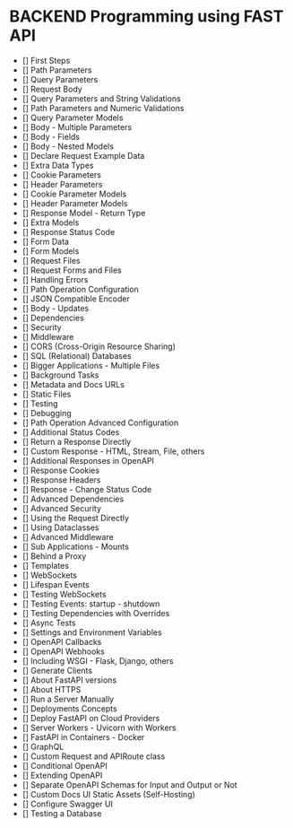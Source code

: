 # BACKEND Programming using FAST API

- [] First Steps
- [] Path Parameters
- [] Query Parameters
- [] Request Body
- [] Query Parameters and String Validations
- [] Path Parameters and Numeric Validations
- [] Query Parameter Models
- [] Body - Multiple Parameters
- [] Body - Fields
- [] Body - Nested Models
- [] Declare Request Example Data
- [] Extra Data Types
- [] Cookie Parameters
- [] Header Parameters
- [] Cookie Parameter Models
- [] Header Parameter Models
- [] Response Model - Return Type
- [] Extra Models
- [] Response Status Code
- [] Form Data
- [] Form Models
- [] Request Files
- [] Request Forms and Files
- [] Handling Errors
- [] Path Operation Configuration
- [] JSON Compatible Encoder
- [] Body - Updates
- [] Dependencies
- [] Security
- [] Middleware
- [] CORS (Cross-Origin Resource Sharing)
- [] SQL (Relational) Databases
- [] Bigger Applications - Multiple Files
- [] Background Tasks
- [] Metadata and Docs URLs
- [] Static Files
- [] Testing
- [] Debugging
- [] Path Operation Advanced Configuration
- [] Additional Status Codes
- [] Return a Response Directly
- [] Custom Response - HTML, Stream, File, others
- [] Additional Responses in OpenAPI
- [] Response Cookies
- [] Response Headers
- [] Response - Change Status Code
- [] Advanced Dependencies
- [] Advanced Security
- [] Using the Request Directly
- [] Using Dataclasses
- [] Advanced Middleware
- [] Sub Applications - Mounts
- [] Behind a Proxy
- [] Templates
- [] WebSockets
- [] Lifespan Events
- [] Testing WebSockets
- [] Testing Events: startup - shutdown
- [] Testing Dependencies with Overrides
- [] Async Tests
- [] Settings and Environment Variables
- [] OpenAPI Callbacks
- [] OpenAPI Webhooks
- [] Including WSGI - Flask, Django, others
- [] Generate Clients
- [] About FastAPI versions
- [] About HTTPS
- [] Run a Server Manually
- [] Deployments Concepts
- [] Deploy FastAPI on Cloud Providers
- [] Server Workers - Uvicorn with Workers
- [] FastAPI in Containers - Docker
- [] GraphQL
- [] Custom Request and APIRoute class
- [] Conditional OpenAPI
- [] Extending OpenAPI
- [] Separate OpenAPI Schemas for Input and Output or Not
- [] Custom Docs UI Static Assets (Self-Hosting)
- [] Configure Swagger UI
- [] Testing a Database